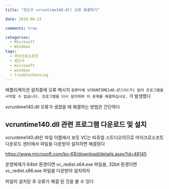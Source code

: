 ```yaml
---
title: "윈도우 vcruntime140.dll 오류 해결하기"

date: 2019-06-23

comments: true

categories:
  - Microsoft
  - Windows
tags:
  - 마이크로소프트
  - 윈도우
  - microsoft
  - windows
  - troubleshooting
---
```


애플리케이션 설치중에 오류 메시지
`컴퓨터에 VCRUNTIME140.dll이(가) 없어 프로그램을 시작할 수 없습니다. 프로그램을 다시 설치하여 이 문제를 해결하십시오.` 가 발생했다

vcruntime140.dll 오류가 생겼을 때 해결하는 방법은 간단하다

## vcruntime140.dll 관련 프로그램 다운로드 및 설치

vcruntime140.dll은 파일 이름에서 보듯 VC는 비쥬얼 스트디오이므로 마이크로소프트 다운로드 센터에서 파일을 다운받아 설치하면 해결된다

<https://www.microsoft.com/ko-KR/download/details.aspx?id=48145>

운영체제가 64bit 환경이면 vc_redist.x64.exe 파일을, 32bit 환경이면 vc_redist.x86.exe 파일을 다운받아 설치하자

파일이 설치된 후 오류가 해결 된 것을 볼 수 있다
